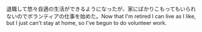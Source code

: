 <tr><td>退職して悠々自適の生活ができるようになったが、家にばかりこもってもいられないのでボランティアの仕事を始めた。<td><tr><tr><td>Now that I'm retired I can live as I like, but I just can't stay at home, so I've begun to do volunteer work.<td><tr></table>

